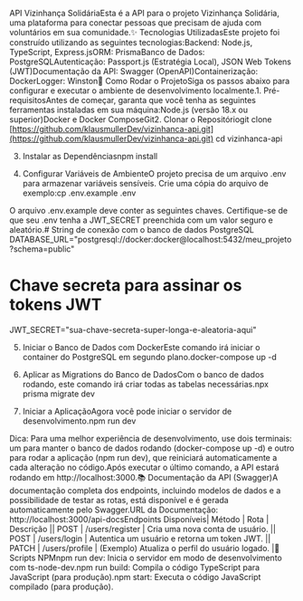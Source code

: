 API Vizinhança SolidáriaEsta é a API para o projeto Vizinhança Solidária, uma plataforma para conectar pessoas que precisam de ajuda com voluntários em sua comunidade.✨ Tecnologias UtilizadasEste projeto foi construído utilizando as seguintes tecnologias:Backend: Node.js, TypeScript, Express.jsORM: PrismaBanco de Dados: PostgreSQLAutenticação: Passport.js (Estratégia Local), JSON Web Tokens (JWT)Documentação da API: Swagger (OpenAPI)Containerização: DockerLogger: Winston🚀 Como Rodar o ProjetoSiga os passos abaixo para configurar e executar o ambiente de desenvolvimento localmente.1. Pré-requisitosAntes de começar, garanta que você tenha as seguintes ferramentas instaladas em sua máquina:Node.js (versão 18.x ou superior)Docker e Docker ComposeGit2. Clonar o Repositóriogit clone [https://github.com/klausmullerDev/vizinhanca-api.git](https://github.com/klausmullerDev/vizinhanca-api.git)
cd vizinhanca-api

3. Instalar as Dependênciasnpm install

4. Configurar Variáveis de AmbienteO projeto precisa de um arquivo .env para armazenar variáveis sensíveis. Crie uma cópia do arquivo de exemplo:cp .env.example .env

O arquivo .env.example deve conter as seguintes chaves. Certifique-se de que seu .env tenha a JWT_SECRET preenchida com um valor seguro e aleatório.# String de conexão com o banco de dados PostgreSQL
DATABASE_URL="postgresql://docker:docker@localhost:5432/meu_projeto?schema=public"

# Chave secreta para assinar os tokens JWT
JWT_SECRET="sua-chave-secreta-super-longa-e-aleatoria-aqui"

5. Iniciar o Banco de Dados com DockerEste comando irá iniciar o container do PostgreSQL em segundo plano.docker-compose up -d

6. Aplicar as Migrations do Banco de DadosCom o banco de dados rodando, este comando irá criar todas as tabelas necessárias.npx prisma migrate dev

7. Iniciar a AplicaçãoAgora você pode iniciar o servidor de desenvolvimento.npm run dev

Dica: Para uma melhor experiência de desenvolvimento, use dois terminais: um para manter o banco de dados rodando (docker-compose up -d) e outro para rodar a aplicação (npm run dev), que reiniciará automaticamente a cada alteração no código.Após executar o último comando, a API estará rodando em http://localhost:3000.📚 Documentação da API (Swagger)A documentação completa dos endpoints, incluindo modelos de dados e a possibilidade de testar as rotas, está disponível e é gerada automaticamente pelo Swagger.URL da Documentação: http://localhost:3000/api-docsEndpoints Disponíveis| Método | Rota | Descrição || POST | /users/register | Cria uma nova conta de usuário. || POST | /users/login | Autentica um usuário e retorna um token JWT. || PATCH | /users/profile | (Exemplo) Atualiza o perfil do usuário logado. |📜 Scripts NPMnpm run dev: Inicia o servidor em modo de desenvolvimento com ts-node-dev.npm run build: Compila o código TypeScript para JavaScript (para produção).npm start: Executa o código JavaScript compilado (para produção).
